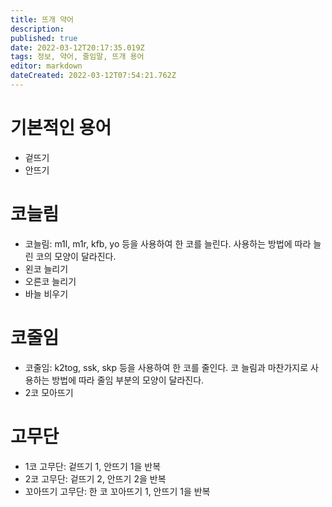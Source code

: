 ```yaml
---
title: 뜨개 약어
description: 
published: true
date: 2022-03-12T20:17:35.019Z
tags: 정보, 약어, 줄임말, 뜨개 용어
editor: markdown
dateCreated: 2022-03-12T07:54:21.762Z
---
```


# 기본적인 용어
- 겉뜨기
- 안뜨기


# 코늘림
- 코늘림: m1l, m1r, kfb, yo 등을 사용하여 한 코를 늘린다. 사용하는 방법에 따라 늘린 코의 모양이 달라진다.
- 왼코 늘리기
- 오른코 늘리기
- 바늘 비우기


# 코줄임
- 코줄임: k2tog, ssk, skp 등을 사용하여 한 코를 줄인다. 코 늘림과 마찬가지로 사용하는 방법에 따라 줄임 부분의 모양이 달라진다. 
- 2코 모아뜨기

# 고무단
- 1코 고무단: 겉뜨기 1, 안뜨기 1을 반복
- 2코 고무단: 겉뜨기 2, 안뜨기 2을 반복
- 꼬아뜨기 고무단: 한 코 꼬아뜨기 1, 안뜨기 1을 반복

